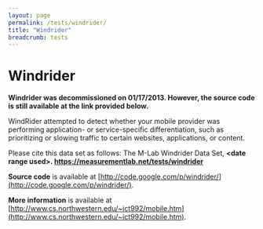 ```yaml
---
layout: page
permalink: /tests/windrider/
title: "Windrider"
breadcrumb: tests
---
```


# Windrider

**Windrider was decommissioned on 01/17/2013. However, the source code is still available at the link provided below.**

WindRider attempted to detect whether your mobile provider was performing application- or service-specific differentiation, such as prioritizing or slowing traffic to certain websites, applications, or content.

Please cite this data set as follows: The M-Lab Windrider Data Set, **&lt;date range used&gt;. https://measurementlab.net/tests/windrider**

**Source code** is available at [http://code.google.com/p/windrider/](http://code.google.com/p/windrider/).

**More information** is available at [http://www.cs.northwestern.edu/~ict992/mobile.htm](http://www.cs.northwestern.edu/~ict992/mobile.htm).

